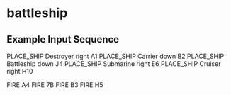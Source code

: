 # battleship

## Example Input Sequence
PLACE_SHIP Destroyer right A1
PLACE_SHIP Carrier down B2
PLACE_SHIP Battleship down J4
PLACE_SHIP Submarine right E6
PLACE_SHIP Cruiser right H10

FIRE A4
FIRE 7B
FIRE B3
FIRE H5

